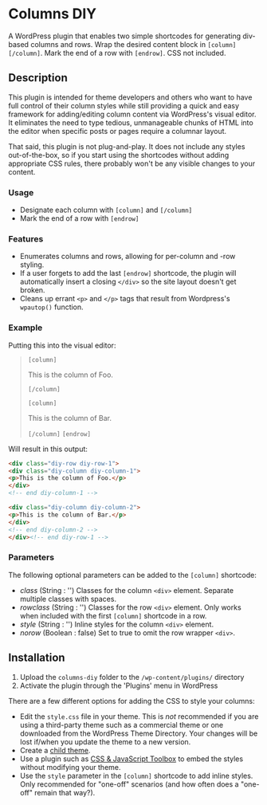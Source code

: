 # Columns DIY #

A WordPress plugin that enables two simple shortcodes for generating div-based columns and rows. Wrap the desired content block in `[column]` `[/column]`. Mark the end of a row with `[endrow]`. CSS not included.

## Description ##

This plugin is intended for theme developers and others who want to have full control of their column styles while still providing a quick and easy framework for adding/editing column content via WordPress's visual editor. It eliminates the need to type tedious, unmanageable chunks of HTML into the editor when specific posts or pages require a columnar layout.

That said, this plugin is not plug-and-play. It does not include any styles out-of-the-box, so if you start using the shortcodes without adding appropriate CSS rules, there probably won't be any visible changes to your content.

### Usage ###

* Designate each column with `[column]` and `[/column]`
* Mark the end of a row with `[endrow]`

### Features ###

* Enumerates columns and rows, allowing for per-column and -row styling.
* If a user forgets to add the last `[endrow]` shortcode, the plugin will automatically insert a closing `</div>` so the site layout doesn't get broken.
* Cleans up errant `<p>` and `</p>` tags that result from Wordpress's `wpautop()` function.

### Example ###

Putting this into the visual editor:
> `[column]`
>
> This is the column of Foo.
>
> `[/column]`
>
> `[column]`
>
> This is the column of Bar.
>
> `[/column]` `[endrow]`

Will result in this output:
```html
<div class="diy-row diy-row-1">
<div class="diy-column diy-column-1">
<p>This is the column of Foo.</p>
</div>
<!-- end diy-column-1 -->

<div class="diy-column diy-column-2">
<p>This is the column of Bar.</p>
</div>
<!-- end diy-column-2 -->
</div><!-- end diy-row-1 -->
```

### Parameters ###

The following optional parameters can be added to the `[column]` shortcode:

* _class_ (String : '')
Classes for the column `<div>` element. Separate multiple classes with spaces.
* _rowclass_ (String : '')
Classes for the row `<div>` element. Only works when included with the first `[column]` shortcode in a row.
* _style_ (String : '')
Inline styles for the column `<div>` element.
* _norow_ (Boolean : false)
Set to true to omit the row wrapper `<div>`.

## Installation ##

1. Upload the `columns-diy` folder to the `/wp-content/plugins/` directory
1. Activate the plugin through the 'Plugins' menu in WordPress

There are a few different options for adding the CSS to style your columns:

* Edit the `style.css` file in your theme. This is *not* recommended if you are using a third-party theme such as a commercial theme or one downloaded from the WordPress Theme Directory. Your changes will be lost if/when you update the theme to a new version.
* Create a [child theme](http://codex.wordpress.org/Child_Themes).
* Use a plugin such as [CSS & JavaScript Toolbox](http://wordpress.org/extend/plugins/css-javascript-toolbox/) to embed the styles without modifying your theme.
* Use the `style` parameter in the `[column]` shortcode to add inline styles. Only recommended for "one-off" scenarios (and how often does a "one-off" remain that way?).
